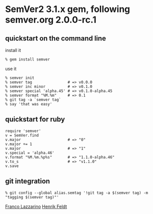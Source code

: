 SemVer2 3.1.x gem, following semver.org 2.0.0-rc.1
======

quickstart on the command line
------------------------------
install it

    % gem install semver

use it

    % semver init
    % semver tag                # => v0.0.0
    % semver inc minor          # => v0.1.0
    % semver special 'alpha.45' # => v0.1.0-alpha.45
    % semver format "%M.%m"     # => 0.1
    % git tag -a `semver tag`
    % say 'that was easy'

quickstart for ruby
-------------------

    require 'semver'
    v = SemVer.find
    v.major                     # => "0"
    v.major += 1
    v.major                     # => "1"
    v.special = 'alpha.46'
    v.format "%M.%m.%p%s"       # => "1.1.0-alpha.46"
    v.to_s                      # => "v1.1.0"
    v.save

git integration
---------------
    % git config --global alias.semtag '!git tag -a $(semver tag) -m "tagging $(semver tag)"'

[Franco Lazzarino](mailto:flazzarino@gmail.com)
[Henrik Feldt](mailto:henrik@haf.se)
